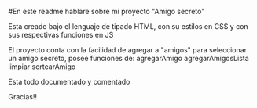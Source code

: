 #En este readme hablare sobre mi proyecto "Amigo secreto"

Esta creado bajo el lenguaje de tipado HTML, con su estilos en CSS y con sus respectivas funciones en JS

El proyecto conta con la facilidad de agregar a "amigos" para seleccionar un amigo secreto, posee funciones de:
    agregarAmigo
    agregarAmigosLista
    limpiar
    sortearAmigo

Esta todo documentado y comentado 

Gracias!!